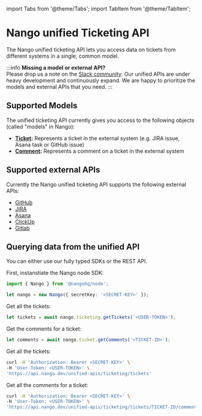 import Tabs from '@theme/Tabs';
import TabItem from '@theme/TabItem';

# Nango unified Ticketing API

The Nango unified ticketing API lets you access data on tickets from different systems in a single, common model.

:::info
**Missing a model or external API?**  
Please drop us a note on the [Slack community](https://nango.dev/slack): Our unified APIs are under heavy development and continuously expand. We are happy to prioritize the models and external APIs that you need.
:::

## Supported Models

The unified ticketing API currently gives you access to the following objects (called "models" in Nango):

-   **[Ticket](tickets):** Represents a ticket in the external system (e.g. JIRA issue, Asana task or GitHub issue)
-   **[Comment](comments):** Represents a comment on a ticket in the external system

## Supported external APIs

Currently the Nango unified ticketing API supports the following external APIs:

-   [GitHub](/providers/github)
-   [JIRA](/providers/atlassian)
-   [Asana](/providers/asana)
-   [ClickUp](/providers/clickup)
-   [Gitlab](/providers/gitlab)

## Querying data from the unified API

You can either use our fully typed SDKs or the REST API.

<Tabs groupId="sdk" queryString>
  <TabItem value="node" label="Node SDK">

First, instanstiate the Nango node SDK:

```ts
import { Nango } from '@nangohq/node';

let nango = new Nango({ secretKey: '<SECRET-KEY>' });
```

Get all the tickets:

```js
let tickets = await nango.ticketing.getTickets('<USER-TOKEN>');
```

Get the comments for a ticket:

```ts
let comments = await nango.ticket.getComments('<TICKET-ID>');
```

  </TabItem>
  <TabItem value="rest" label="REST API">

Get all the tickets:

```sh
curl -H 'Authorization: Bearer <SECRET-KEY>' \
-H 'User-Token: <USER-TOKEN>' \
'https://api.nango.dev/unified-apis/ticketing/tickets'
```

Get all the comments for a ticket:

```sh
curl -H 'Authorization: Bearer <SECRET-KEY>' \
-H 'User-Token: <USER-TOKEN>' \
'https://api.nango.dev/unified-apis/ticketing/tickets/TICKET-ID/comments'
```

  </TabItem>
</Tabs>
